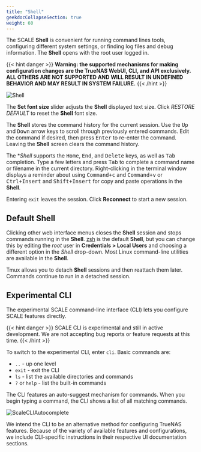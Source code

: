 ```yaml
---
title: "Shell"
geekdocCollapseSection: true
weight: 60
---
```


The SCALE **Shell** is convenient for running command lines tools, configuring different system settings, or finding log files and debug information.
The **Shell** opens with the root user logged in.

{{< hint danger >}}
**Warning: the supported mechanisms for making configuration changes are the TrueNAS WebUI, CLI, and API exclusively. ALL OTHERS ARE NOT SUPPORTED AND WILL RESULT IN UNDEFINED BEHAVIOR AND MAY RESULT IN SYSTEM FAILURE.**
{{< /hint >}}

![Shell](/images/SCALE/shell.png "SCALE Shell")

The **Set font size** slider adjusts the **Shell** displayed text size.
Click *RESTORE DEFAULT* to reset the **Shell** font size.

The **Shell** stores the command history for the current session.
Use the <kbd>Up</kbd> and <kbd>Down</kbd> arrow keys to scroll through previously entered commands.
Edit the command if desired, then press <kbd>Enter</kbd> to re-enter the command.
Leaving the **Shell** screen clears the command history.

The **Shell* supports the <kbd>Home</kbd>, <kbd>End</kbd>, and <kbd>Delete</kbd> keys, as well as <kbd>Tab</kbd> completion.
Type a few letters and press <kbd>Tab</kbd> to complete a command name or filename in the current directory.
Right-clicking in the terminal window displays a reminder about using <kbd>Command+c</kbd> and <kbd>Command+v</kbd> or <kbd>Ctrl+Insert</kbd> and <kbd>Shift+Insert</kbd> for copy and paste operations in the **Shell**.

Entering `exit` leaves the session.
Click **Reconnect** to start a new session.

## Default Shell

Clicking other web interface menus closes the **Shell** session and stops commands running in the **Shell**.
[zsh](https://www.zsh.org/) is the default **Shell**, but you can change this by editing the *root* user in **Credentials > Local Users** and choosing a different option in the *Shell* drop-down. Most Linux command-line utilities are available in the **Shell**.

Tmux allows you to detach **Shell** sessions and then reattach them later.
Commands continue to run in a detached session.

## Experimental CLI

The experimental SCALE command-line interface (CLI) lets you configure SCALE features directly.

{{< hint danger >}}
SCALE CLI is experimental and still in active development.
We are not accepting bug reports or feature requests at this time.
{{< /hint >}}

To switch to the experimental CLI, enter `cli`.
Basic commands are:

* `..`			- up one level
* `exit`		- exit the CLI
* `ls`			- list the available directories and commands
* `?` or `help` - list the built-in commands

The CLI features an auto-suggest mechanism for commands.
When you begin typing a command, the CLI shows a list of all matching commands.

![ScaleCLIAutocomplete](/images/SCALE/ScaleCLIAutocomplete.png "CLI Autocomplete")

We intend the CLI to be an alternative method for configuring TrueNAS features.
Because of the variety of available features and configurations, we include CLI-specific instructions in their respective UI documentation sections.
